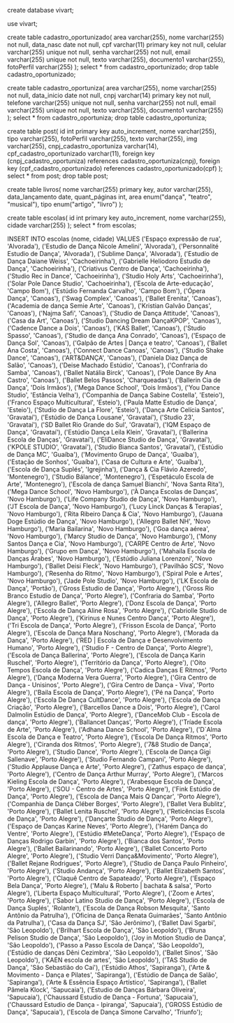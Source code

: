 create database vivart;

use vivart;

create table cadastro_oportunizado(
    area varchar(255),
	nome varchar(255) not null,
    data_nasc date not null,
    cpf varchar(11) primary key not null,
    celular varchar(255) unique not null,
    senha varchar(255) not null,
    email varchar(255) unique not null,
    texto varchar(255),
    documento1 varchar(255),
    fotoPerfil varchar(255)
);
select * from cadastro_oportunizado;
drop table cadastro_oportunizado;

create table cadastro_oportuniza(
    area varchar(255),
	nome varchar(255) not null,
    data_inicio date not null,
    cnpj varchar(14) primary key not null,
    telefone varchar(255) unique not null,
    senha varchar(255) not null,
    email varchar(255) unique not null,
    texto varchar(255),
    documento1 varchar(255)
);
select * from cadastro_oportuniza;
drop table cadastro_oportuniza;

create table post(
	id int primary key auto_increment,
	nome varchar(255),
    tipo varchar(255),
    fotoPerfil varchar(255),
    texto varchar(255),
    img varchar(255),
    cnpj_cadastro_oportuniza varchar(14),
    cpf_cadastro_oportunizado varchar(11),
    foreign key (cnpj_cadastro_oportuniza) references cadastro_oportuniza(cnpj),
    foreign key (cpf_cadastro_oportunizado) references cadastro_oportunizado(cpf)
);
select * from post;
drop table post;

create table livros(
	nome varchar(255) primary key,
    autor varchar(255),
    data_lançamento date,
    quant_páginas int,
    area enum("dança", "teatro", "musical"),
	tipo enum("artigo", "livro")
);

create table escolas(
	id int primary key auto_increment,
	nome varchar(255),
    cidade varchar(255)
);
select * from escolas;

INSERT INTO escolas (nome, cidade) 
VALUES 
    ('Espaço expressão de rua', 'Alvorada'),
    ('Estudio de Dança Nicole Amelini', 'Alvorada'),
    ('Personnalité Estudio de Dança', 'Alvorada'),
    ('Sublime Dança', 'Alvorada'),
    ('Estudio de Dança Daiane Weiss', 'Cachoeirinha'),
    ('Gabrielle Heliodoro Estudio de Dança', 'Cachoeirinha'),
    ('Criativus Centro de Dança', 'Cachoeirinha'),
    ('Studio Rec in Dance', 'Cachoeirinha'),
    ('Studio Holy Arts', 'Cachoeirinha'),
    ('Solar Pole Dance Studio', 'Cachoeirinha'),
    ('Escola de Arte-educação', 'Campo Bom'),
    ('Estúdio Fernanda Carvalho', 'Campo Bom'),
    ('Ópera Dança', 'Canoas'),
    ('Swag Complex', 'Canoas'),
    ('Ballet Erenita', 'Canoas'),
    ('Academia de dança Semie Arte', 'Canoas'),
    ('Kristian Galvão Danças', 'Canoas'),
    ('Najma Safi', 'Canoas'),
    ('Studio de Dança Attitude', 'Canoas'),
    ('Casa da Art', 'Canoas'),
    ('Studio Dancing Dream DançaKPOP', 'Canoas'),
    ('Cadence Dance a Dois', 'Canoas'),
    ('KAS Ballet', 'Canoas'),
    ('Studio Spasso', 'Canoas'),
    ('Studio de dança Ana Conrado', 'Canoas'),
    ('Espaço de Dança Sol', 'Canoas'),
    ('Galpão de Artes | Dança e teatro', 'Canoas'),
    ('Ballet Ana Costa', 'Canoas'),
    ('Connect Dance Canoas', 'Canoas'),
    ('Studio Shake Dance', 'Canoas'),
    ('ART&DANÇA', 'Canoas'),
    ('Daniela Diaz Dança de Salão', 'Canoas'),
    ('Deise Machado Estúdio', 'Canoas'),
    ('Confraria do Samba', 'Canoas'),
    ('Ballet Natália Birck', 'Canoas'),
    ('Pole Dance By Ana Castro', 'Canoas'),
    ('Ballet Belos Passos', 'Charqueadas'),
    ('Ballerin Cia de Dança', 'Dois Irmãos'),
    ('Mega Dance School', 'Dois Irmãos'),
    ('You Dance Studio', 'Estância Velha'),
    ('Companhia de Dança Sabine Costella', 'Esteio'),
    ('Franco Espaço Multicultural', 'Esteio'),
    ('Paula Matte Estudio de Dança', 'Esteio'),
    ('Studio de Dança La Flore', 'Esteio'),
    ('Dança Arte Celícia Santos', 'Gravataí'),
    ('Estúdio de Dança Lousane', 'Gravataí'),
    ('Studio 23', 'Gravataí'),
    ('SD Ballet Rio Grande do Sul', 'Gravataí'),
    ('IQM Espaço de Dança', 'Gravataí'),
    ('Estúdio Dança Leila Klein', 'Gravataí'),
    ('Ballerina Escola de Danças', 'Gravataí'),
    ('EliDance Studio de Dança', 'Gravataí'),
    ('KPOLE STUDIO', 'Gravataí'),
    ('Studio Bianca Santos', 'Gravataí'),
    ('Estúdio de Dança MC', 'Guaíba'),
    ('Movimento Grupo de Dança', 'Guaíba'),
    ('Estação de Sonhos', 'Guaíba'),
    ('Casa de Cultura e Arte', 'Guaíba'),
    ('Escola de Dança Suplés', 'Igrejinha'),
    ('Dança & Cia Flávio Azeredo', 'Montenegro'),
    ('Studio Bálance', 'Montenegro'),
    ('Espetáculo Escola de Arte', 'Montenegro'),
    ('Escola de dança Samuel Bianchi', 'Nova Santa Rita'),
    ('Mega Dance School', 'Novo Hamburgo'),
    ('À Dança Escolas de Danças', 'Novo Hamburgo'),
    ('Life Company Studio de Dança', 'Novo Hamburgo'),
    ('JT Escola de Dança', 'Novo Hamburgo'),
    ('Lucy Linck Danças & Terapias', 'Novo Hamburgo'),
    ('Rita Ribeiro Dança & Cia', 'Novo Hamburgo'),
    ('Jauana Doge Estúdio de Dança', 'Novo Hamburgo'),
    ('Allegro Ballet NH', 'Novo Hamburgo'),
    ('Maria Bailarina', 'Novo Hamburgo'),
    ('Goa dança aérea', 'Novo Hamburgo'),
    ('Marcy Studio de Dança', 'Novo Hamburgo'),
    ('Mony Santos Dança e Cia', 'Novo Hamburgo'),
    ('CARPE Centro de Arte', 'Novo Hamburgo'),
    ('Grupo em Dança', 'Novo Hamburgo'),
    ('Mahaila Escola de Danças Árabes', 'Novo Hamburgo'),
    ('Estúdio Juliana Lorenzoni', 'Novo Hamburgo'),
    ('Ballet Deisi Fleck', 'Novo Hamburgo'),
    ('Pavilhão SCS', 'Novo Hamburgo'),
    ('Resenha do Ritmo', 'Novo Hamburgo'),
    ('Spiral Pole e Artes', 'Novo Hamburgo'),
    ('Jade Pole Studio', 'Novo Hamburgo'),
    ('LK Escola de Dança', 'Portão'),
    ('Gross Estudio de Dança', 'Porto Alegre'),
    ('Gross Rio Branco Estudio de Dança', 'Porto Alegre'),
    ('Confraria do Samba', 'Porto Alegre'),
    ('Allegro Ballet', 'Porto Alegre'),
    ('Donz Escola de Dança', 'Porto Alegre'),
    ('Escola de Dança Aline Rosa', 'Porto Alegre'),
    ('Cabriolle Studio de Dança', 'Porto Alegre'),
    ('Kirinus e Nunes Centro Dança', 'Porto Alegre'),
    ('Tri Escola de Dança', 'Porto Alegre'),
    ('Frisson Escola de Dança', 'Porto Alegre'),
    ('Escola de Dança Mara Noschang', 'Porto Alegre'),
    ('Morada da Dança', 'Porto Alegre'),
    ('RED | Escola de Dança e Desenvolvimento Humano', 'Porto Alegre'),
    ('Studio F - Centro de Dança', 'Porto Alegre'),
    ('Escola de Dança Ballerina', 'Porto Alegre'),
    ('Escola de Dança Karin Ruschel', 'Porto Alegre'),
    ('Território da Dança', 'Porto Alegre'),
    ('Oito Tempos Escola de Dança', 'Porto Alegre'),
    ('Cadica Danças E Ritmos', 'Porto Alegre'),
    ('Dança Moderna Vera Guerra', 'Porto Alegre'),
    ('Gira Centro de Dança - Unisinos', 'Porto Alegre'),
    ('Gira Centro de Dança - Viva', 'Porto Alegre'),
    ('Baila Escola de Dança', 'Porto Alegre'),
    ('Pé na Dança', 'Porto Alegre'),
    ('Escola De Dança CultDance', 'Porto Alegre'),
    ('Escola de Dança Criação', 'Porto Alegre'),
    ('Barcellos Dance a Dois', 'Porto Alegre'),
    ('Carol Dalmolin Estúdio de Dança', 'Porto Alegre'),
    ('DanceMob Club - Escola de dança', 'Porto Alegre'),
    ('Ballancet Danças', 'Porto Alegre'),
    ('Tríade Escola de Arte', 'Porto Alegre'),
    ('Adhana Dance School', 'Porto Alegre'),
    ('D`Alma Escola de Dança e Teatro', 'Porto Alegre'),
    ('Escola De Dança Ritmos', 'Porto Alegre'),
    ('Ciranda dos Ritmos', 'Porto Alegre'),
    ('7&8 Studio de Dança', 'Porto Alegre'),
    ('Studio Dance', 'Porto Alegre'),
    ('Escola de Dança Gigi Sallenave', 'Porto Alegre'),
    ('Studio Fernando Campani', 'Porto Alegre'),
    ('Studio Applause Dança e Arte', 'Porto Alegre'),
    ('Zathus espaço de dança', 'Porto Alegre'),
    ('Centro de Dança Arthur Murray', 'Porto Alegre'),
    ('Marcos Kieling Escola de Dança', 'Porto Alegre'),
    ('Arabesque Escola de Dança', 'Porto Alegre'),
    ('SOU - Centro de Artes', 'Porto Alegre'),
    ('Fink Estúdio de Dança', 'Porto Alegre'),
    ('Escola de Dança Mais Q Dançar', 'Porto Alegre'),
    ('Companhia de Dança Cléber Borges', 'Porto Alegre'),
    ('Ballet Vera Bublitz', 'Porto Alegre'),
    ('Ballet Lenita Ruschel', 'Porto Alegre'),
    ('Reticências Escola de Dança', 'Porto Alegre'),
    ('Dançarte Studio de Dança', 'Porto Alegre'),
    ('Espaço de Danças Karine Neves', 'Porto Alegre'),
    ('Harém Dança do Ventre', 'Porto Alegre'),
    ('Estúdio #MeteDança', 'Porto Alegre'),
    ('Espaço de Danças Rodrigo Garbin', 'Porto Alegre'),
    ('Bianca dos Santos', 'Porto Alegre'),
    ('Ballet Bailarinando', 'Porto Alegre'),
    ('Ballet Concerto Porto Alegre', 'Porto Alegre'),
    ('Studio Verri Dança&Movimento', 'Porto Alegre'),
    ('Ballet Rejane Rodrigues', 'Porto Alegre'),
    ('Studio de Dança Paulo Pinheiro', 'Porto Alegre'),
    ('Studio Andança', 'Porto Alegre'),
    ('Ballet Elizabeth Santos', 'Porto Alegre'),
    ('Claquê Centro de Sapateado', 'Porto Alegre'),
    ('Espaço Bela Dança', 'Porto Alegre'),
    ('Malu & Roberto | bachata & salsa', 'Porto Alegre'),
    ('Liberta Espaço Multicultural', 'Porto Alegre'),
    ('Zoom e Artes', 'Porto Alegre'),
    ('Sabor Latino Studio de Dança', 'Porto Alegre'),
    ('Escola de Dança Suplés', 'Rolante'),
    ('Escola de Dança Robson Mesquita', 'Santo Antônio da Patrulha'),
    ('Oficina de Dança Renata Guimarães', 'Santo Antônio da Patrulha'),
    ('Casa da Dança SJ', 'São Jerônimo'),
    ('Ballet Davi Sgarbi', 'São Leopoldo'),
    ('Brilhart Escola de Dança', 'São Leopoldo'),
    ('Bruna Pelison Studio de Dança', 'São Leopoldo'),
    ('Joy in Motion Studio de Dança', 'São Leopoldo'),
    ('Passo a Passo Escola de Dança', 'São Leopoldo'),
    ('Estúdio de danças Dêni Cezimbra', 'São Leopoldo'),
    ('Ballet Sinos', 'São Leopoldo'),
    ('KAEN escola de artes', 'São Leopoldo'),
    ('TAS Studio de Dança', 'São Sebastião do Caí'),
    ('Estúdio Athos', 'Sapiranga'),
    ('Arte & Movimento - Dança e Pilates', 'Sapiranga'),
    ('Estúdio de Dança de Salão', 'Sapiranga'),
    ('Arte & Essência Espaço Artístico', 'Sapiranga'),
    ('Ballet Pâmela Klock', 'Sapucaia'),
    ('Estudio de Danças Bárbara Oliveira', 'Sapucaia'),
    ('Chaussard Estudio de Dança - Fortuna', 'Sapucaia'),
    ('Chaussard Estudio de Dança - Ipiranga', 'Sapucaia'),
    ('GROSS Estúdio de Dança', 'Sapucaia'),
    ('Escola de Dança Simone Carvalho', 'Triunfo');


